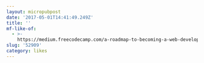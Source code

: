 ```yaml
---
layout: micropubpost
date: '2017-05-01T14:41:49.249Z'
title: ''
mf-like-of:
  - >-
    https://medium.freecodecamp.com/a-roadmap-to-becoming-a-web-developer-in-2017-b6ac3dddd0cf
slug: '52909'
category: likes
---
```

